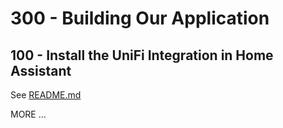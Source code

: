 # 300 - Building Our Application

## 100 - Install the UniFi Integration in Home Assistant

See [README.md](./100/README.md)


MORE ...
